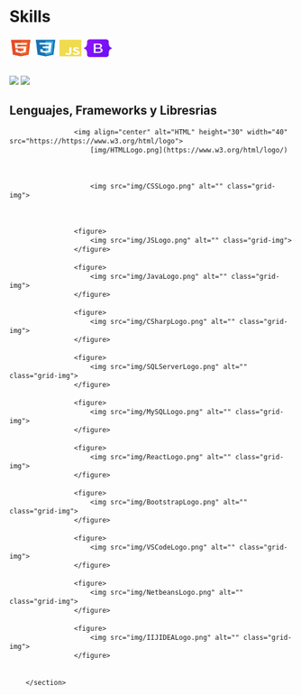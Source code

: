 ### <h1> Skills </h1>
 
 <img align="center" alt="HTML" height="30" width="40" src="https://raw.githubusercontent.com/devicons/devicon/master/icons/html5/html5-original.svg"> <img align="center" alt="CSS" height="30" width="40" src="https://raw.githubusercontent.com/devicons/devicon/master/icons/css3/css3-original.svg">   <img align="center" alt="JS" height="30" width="40" src="https://raw.githubusercontent.com/devicons/devicon/master/icons/javascript/javascript-plain.svg"> <img align="center" alt="Bootstrap" height="40" width="50" src="https://raw.githubusercontent.com/devicons/devicon/master/icons/bootstrap/bootstrap-original.svg">  
##
  <a href = "mailto:godoyyolaus07@gmail.com"><img src="https://img.shields.io/badge/-Gmail-%23333?style=for-the-badge&logo=gmail&logoColor=red" target="_blank"></a>
  <a href="https://www.linkedin.com/in/yolausgg/" target="_blank"><img src="https://img.shields.io/badge/-LinkedIn-%230077B5?style=for-the-badge&logo=linkedin&logoColor=white" target="_blank"></a> 

<section class="main-container">
            <h2 class="subtitle">Lenguajes, Frameworks y Libresrias</h2>
           
                    <img align="center" alt="HTML" height="30" width="40" src="https://https://www.w3.org/html/logo">
                        [img/HTMLLogo.png](https://www.w3.org/html/logo/)
                   
                
                  
                        <img src="img/CSSLogo.png" alt="" class="grid-img">
                  
               
             
                    <figure>
                        <img src="img/JSLogo.png" alt="" class="grid-img">
                    </figure>
                
                    <figure>
                        <img src="img/JavaLogo.png" alt="" class="grid-img">
                    </figure>
                
                    <figure>
                        <img src="img/CSharpLogo.png" alt="" class="grid-img">
                    </figure>
                
                    <figure>
                        <img src="img/SQLServerLogo.png" alt="" class="grid-img">
                    </figure>
                
                    <figure>
                        <img src="img/MySQLLogo.png" alt="" class="grid-img">
                    </figure>
                
                    <figure>
                        <img src="img/ReactLogo.png" alt="" class="grid-img">
                    </figure>
                
                    <figure>
                        <img src="img/BootstrapLogo.png" alt="" class="grid-img">
                    </figure>
                
                    <figure>
                        <img src="img/VSCodeLogo.png" alt="" class="grid-img">
                    </figure>
                
                    <figure>
                        <img src="img/NetbeansLogo.png" alt="" class="grid-img">
                    </figure>
                
                    <figure>
                        <img src="img/IIJIDEALogo.png" alt="" class="grid-img">
                    </figure>
                

        </section>
